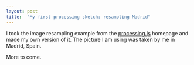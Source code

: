 ```yaml
---
layout: post
title:  "My first processing sketch: resampling Madrid"
---
```


I took the image resampling example from the [processing.js](http://processingjs.org) homepage and made my own version of it. The picture I am using was taken by me in Madrid, Spain.

<script src="{{ site.url }}/processing.js" type="text/javascript"></script>
<canvas data-processing-sources="{{ site.url }}/sketches/rain/rain.pde"></canvas>

More to come.
